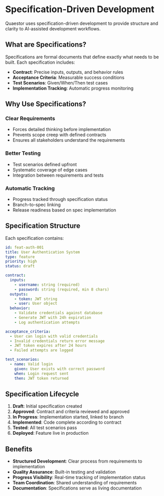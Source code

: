 # Specification-Driven Development

Quaestor uses specification-driven development to provide structure and clarity to AI-assisted development workflows.

## What are Specifications?

Specifications are formal documents that define exactly what needs to be built. Each specification includes:

- **Contract**: Precise inputs, outputs, and behavior rules
- **Acceptance Criteria**: Measurable success conditions
- **Test Scenarios**: Given/When/Then test cases
- **Implementation Tracking**: Automatic progress monitoring

## Why Use Specifications?

### Clear Requirements
- Forces detailed thinking before implementation
- Prevents scope creep with defined contracts
- Ensures all stakeholders understand the requirements

### Better Testing
- Test scenarios defined upfront
- Systematic coverage of edge cases
- Integration between requirements and tests

### Automatic Tracking
- Progress tracked through specification status
- Branch-to-spec linking
- Release readiness based on spec implementation

## Specification Structure

Each specification contains:

```yaml
id: feat-auth-001
title: User Authentication System
type: feature
priority: high
status: draft

contract:
  inputs:
    - username: string (required)
    - password: string (required, min 8 chars)
  outputs:
    - token: JWT string
    - user: User object
  behavior:
    - Validate credentials against database
    - Generate JWT with 24h expiration
    - Log authentication attempts

acceptance_criteria:
  - User can login with valid credentials
  - Invalid credentials return error message
  - JWT token expires after 24 hours
  - Failed attempts are logged

test_scenarios:
  - name: Valid login
    given: User exists with correct password
    when: Login request sent
    then: JWT token returned
```

## Specification Lifecycle

1. **Draft**: Initial specification created
2. **Approved**: Contract and criteria reviewed and approved
3. **In Progress**: Implementation started, linked to branch
4. **Implemented**: Code complete according to contract
5. **Tested**: All test scenarios pass
6. **Deployed**: Feature live in production

## Benefits

- **Structured Development**: Clear process from requirements to implementation
- **Quality Assurance**: Built-in testing and validation
- **Progress Visibility**: Real-time tracking of implementation status
- **Team Coordination**: Shared understanding of requirements
- **Documentation**: Specifications serve as living documentation
